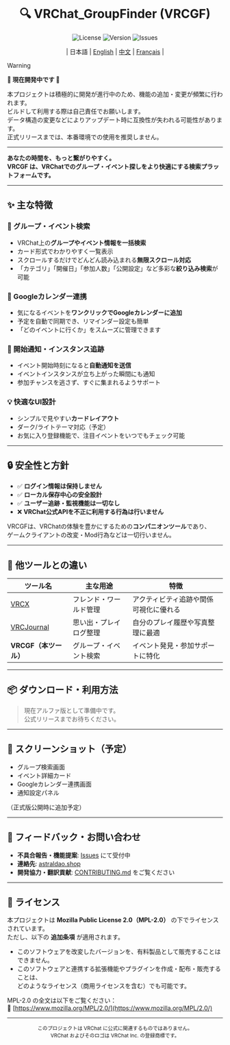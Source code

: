 <div align="center">

# 🔍 VRChat_GroupFinder (VRCGF)

![License](https://img.shields.io/github/license/aiueodayon/VRCGF?style=flat-square)
![Version](https://img.shields.io/github/v/release/aiueodayon/VRCGF?style=flat-square)
![Issues](https://img.shields.io/github/issues/aiueodayon/VRCGF?style=flat-square)

| 日本語 | [English](README.en.md) | [中文](README.zh.md) | [Français](README.fr.md) |

</div>

> [!WARNING]
> **🚧 現在開発中です 🚧**
>
> 本プロジェクトは積極的に開発が進行中のため、機能の追加・変更が頻繁に行われます。  
> ビルドして利用する際は自己責任でお願いします。  
> データ構造の変更などによりアップデート時に互換性が失われる可能性があります。  
> 正式リリースまでは、本番環境での使用を推奨しません。

---

**あなたの時間を、もっと繋がりやすく。**  
**VRCGF は、VRChatでのグループ・イベント探しをより快適にする検索プラットフォームです。**

---

## ✨ 主な特徴

### 🧭 グループ・イベント検索

- VRChat上の**グループやイベント情報を一括検索**  
- カード形式でわかりやすく一覧表示  
- スクロールするだけでどんどん読み込まれる**無限スクロール対応**  
- 「カテゴリ」「開催日」「参加人数」「公開設定」など多彩な**絞り込み検索**が可能  

### 📅 Googleカレンダー連携

- 気になるイベントを**ワンクリックでGoogleカレンダーに追加**  
- 予定を自動で同期でき、リマインダー設定も簡単  
- 「どのイベントに行くか」をスムーズに管理できます  

### 🔔 開始通知・インスタンス追跡

- イベント開始時刻になると**自動通知を送信**  
- イベントインスタンスが立ち上がった瞬間にも通知  
- 参加チャンスを逃さず、すぐに集まれるようサポート  

### 💡 快適なUI設計

- シンプルで見やすい**カードレイアウト**  
- ダーク/ライトテーマ対応（予定）  
- お気に入り登録機能で、注目イベントをいつでもチェック可能  

---

## 🔒 安全性と方針

- ✅ **ログイン情報は保持しません**  
- ✅ **ローカル保存中心の安全設計**  
- ✅ **ユーザー追跡・監視機能は一切なし**  
- ❌ **VRChat公式APIを不正に利用する行為は行いません**

VRCGFは、VRChatの体験を豊かにするための**コンパニオンツール**であり、  
ゲームクライアントの改変・Mod行為などは一切行いません。

---

## 🧩 他ツールとの違い

| ツール名 | 主な用途 | 特徴 |
|-----------|-----------|------|
| [VRCX](https://github.com/vrcx-team/VRCX) | フレンド・ワールド管理 | アクティビティ追跡や関係可視化に優れる |
| [VRCJournal](https://github.com/sakamotch/VRCJournal) | 思い出・プレイログ整理 | 自分のプレイ履歴や写真整理に最適 |
| **VRCGF（本ツール）** | グループ・イベント検索 | イベント発見・参加サポートに特化 |

---

## 📦 ダウンロード・利用方法

> 現在アルファ版として準備中です。  
> 公式リリースまでお待ちください。

---

## 📸 スクリーンショット（予定）

- グループ検索画面  
- イベント詳細カード  
- Googleカレンダー連携画面  
- 通知設定パネル  

（正式版公開時に追加予定）

---

## 🤝 フィードバック・お問い合わせ

- **不具合報告・機能提案**: [Issues](https://github.com/aiueodayon/VRCGF/issues) にて受付中  
- **連絡先**: [astraldao.shop](https://astraldao.shop)  
- **開発協力・翻訳貢献**: [CONTRIBUTING.md](CONTRIBUTING.md) をご覧ください  

---

## 📄 ライセンス

本プロジェクトは **Mozilla Public License 2.0（MPL-2.0）** の下でライセンスされています。  
ただし、以下の **追加条項** が適用されます。

- このソフトウェアを改変したバージョンを、有料製品として販売することはできません。  
- このソフトウェアと連携する拡張機能やプラグインを作成・配布・販売することは、  
  どのようなライセンス（商用ライセンスを含む）でも可能です。

MPL-2.0 の全文は以下をご覧ください：  
🔗 [https://www.mozilla.org/MPL/2.0/](https://www.mozilla.org/MPL/2.0/)

---

<div align="center">
<sub>このプロジェクトは VRChat に公式に関連するものではありません。<br>
VRChat およびそのロゴは VRChat Inc. の登録商標です。</sub>
</div>
